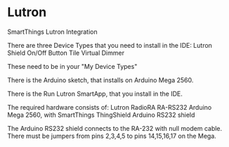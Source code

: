 # Lutron
SmartThings Lutron Integration

There are three Device Types that you need to install in the IDE:
  Lutron Shield
  On/Off Button Tile
  Virtual Dimmer
  
These need to be in your "My Device Types"

There is the Arduino sketch, that installs on Arduino Mega 2560. 

There is the Run Lutron SmartApp, that you install in the IDE.

The required hardware consists of:
  Lutron RadioRA RA-RS232 
  Arduino Mega 2560, with
  SmartThings ThingShield
  Arduino RS232 shield
  
  The Arduino RS232 shield connects to the RA-232 with null modem cable.
  There must be jumpers from pins 2,3,4,5 to pins 14,15,16,17 on the Mega.
